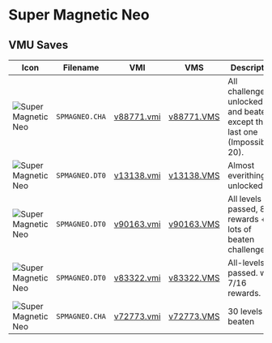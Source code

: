 # Super Magnetic Neo

## VMU Saves

| Icon | Filename | VMI | VMS | Description |
|------|----------|-----|-----|-------------|
| ![Super Magnetic Neo](../icons/SPMAGNEO.CHA.GIF) | `SPMAGNEO.CHA` | [v88771.vmi](v88771.vmi) | [v88771.VMS](v88771.VMS) | All challenges unlocked and beaten, except the last one (Impossible!!! 20). 
| ![Super Magnetic Neo](../icons/SPMAGNEO.DT0.GIF) | `SPMAGNEO.DT0` | [v13138.vmi](v13138.vmi) | [v13138.VMS](v13138.VMS) | Almost everithing unlocked 
| ![Super Magnetic Neo](../icons/SPMAGNEO.DT0.GIF) | `SPMAGNEO.DT0` | [v90163.vmi](v90163.vmi) | [v90163.VMS](v90163.VMS) | All levels passed, 8/16 rewards + lots of beaten challenges. 
| ![Super Magnetic Neo](../icons/SPMAGNEO.DT0.GIF) | `SPMAGNEO.DT0` | [v83322.vmi](v83322.vmi) | [v83322.VMS](v83322.VMS) | All-levels passed. with 7/16 rewards. 
| ![Super Magnetic Neo](../icons/SPMAGNEO.CHA.GIF) | `SPMAGNEO.CHA` | [v72773.vmi](v72773.vmi) | [v72773.VMS](v72773.VMS) | 30 levels beaten 
